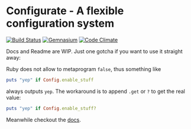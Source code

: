 # Configurate - A flexible configuration system
[![Build Status](https://secure.travis-ci.org/MrZYX/configurate.png?branch=master)](https://travis-ci.org/MrZYX/configurate)
[![Gemnasium](https://gemnasium.com/MrZYX/configurate.png)](https://gemnasium.com/MrZYX/configurate)
[![Code Climate](https://codeclimate.com/badge.png)](https://codeclimate.com/github/MrZYX/configurate)

Docs and Readme are WIP. Just one gotcha if you want to use it straight away:

Ruby does not allow to metaprogram `false`, thus something like

```ruby
puts "yep" if Config.enable_stuff
```

always outputs `yep`. The workaround is to append `.get` or `?` to get the
real value:

```ruby
puts "yep" if Config.enable_stuff?
```

Meanwhile checkout the [docs](http://rubydoc.info/github/MrZYX/configurate/master/frames/index).
